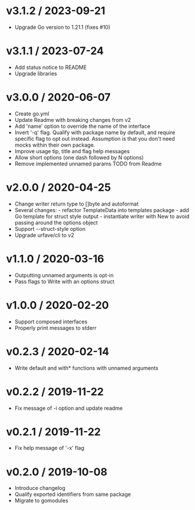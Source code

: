 
v3.1.2 / 2023-09-21
==================

  * Upgrade Go version to 1.21.1 (fixes #10)

v3.1.1 / 2023-07-24
==================

  * Add status notice to README
  * Upgrade libraries

v3.0.0 / 2020-06-07
==================

  * Create go.yml
  * Update Readme with breaking changes from v2
  * Add 'name' option to override the name of the interface
  * Invert '-q' flag. Qualify with package name by default, and require specific flag to opt out instead. Assumption is that you don't need mocks within their own package.
  * Improve usage tip, title and flag help messages
  * Allow short options (one dash followed by N options)
  * Remove implemented unnamed params TODO from Readme

v2.0.0 / 2020-04-25
==================

  * Change writer return type to []byte and autoformat
  * Several changes: - refactor TemplateData into templates package - add Go template for struct style output - instantiate writer with New to avoid passing around the options object
  * Support --struct-style option
  * Upgrade urfave/cli to v2

v1.1.0 / 2020-03-16
==================

  * Outputting unnamed arguments is opt-in
  * Pass flags to Write with an options struct

v1.0.0 / 2020-02-20
==================

  * Support composed interfaces
  * Properly print messages to stderr

v0.2.3 / 2020-02-14
==================

  * Write default and with* functions with unnamed arguments

v0.2.2 / 2019-11-22
==================

  * Fix message of -i option and update readme

v0.2.1 / 2019-11-22
==================

  * Fix help message of '-x' flag

v0.2.0 / 2019-10-08
==================

  * Introduce changelog
  * Qualify exported identifiers from same package
  * Migrate to gomodules
